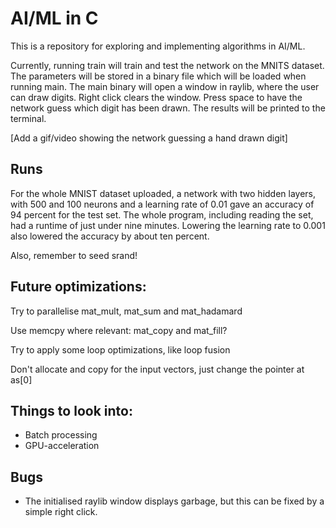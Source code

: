 # AI/ML in C
This is a repository for exploring and implementing algorithms in AI/ML.

Currently, running train will train and test the network on the MNITS
dataset. The parameters will be stored in a binary file which will be loaded
when running main. The main binary will open a window in raylib, where the user
can draw digits. Right click clears the window. Press space to have the network guess which digit has been
drawn. The results will be printed to the terminal.

[Add a gif/video showing the network guessing a hand drawn digit]

## Runs
For the whole MNIST dataset uploaded, a network with two hidden layers, with
500 and 100 neurons and a learning rate of 0.01 gave an accuracy of 94 percent
for the test set. The whole program, including reading the set, had a runtime
of just under nine minutes. Lowering the learning rate to 0.001 also lowered the
accuracy by about ten percent.

Also, remember to seed srand!

## Future optimizations:
Try to parallelise mat_mult, mat_sum and mat_hadamard

Use memcpy where relevant: mat_copy and mat_fill?

Try to apply some loop optimizations, like loop fusion

Don't allocate and copy for the input vectors, just change the pointer at as[0]

## Things to look into:
* Batch processing
* GPU-acceleration

## Bugs
* The initialised raylib window displays garbage, but this can be fixed by a
simple right click.
